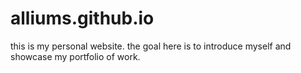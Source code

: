 # alliums.github.io
this is my personal website. the goal here is to introduce myself and showcase my portfolio of work. 
